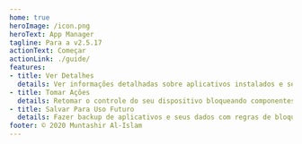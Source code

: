 ```yaml
---
home: true
heroImage: /icon.png
heroText: App Manager
tagline: Para a v2.5.17
actionText: Começar
actionLink: ./guide/
features:
- title: Ver Detalhes
  details: Ver informações detalhadas sobre aplicativos instalados e seus diretórios de dados, informações do SDK, componentes, operações de aplicativo, permissões e informações de assinatura
- title: Tomar Ações
  details: Retomar o controle do seu dispositivo bloqueando componentes do aplicativo e revogando permissões
- title: Salvar Para Uso Futuro
  details: Fazer backup de aplicativos e seus dados com regras de bloqueio para restaurá-los após uma atualização do dispositivo ou do Sistema Operacional
footer: © 2020 Muntashir Al-Islam
---
```


